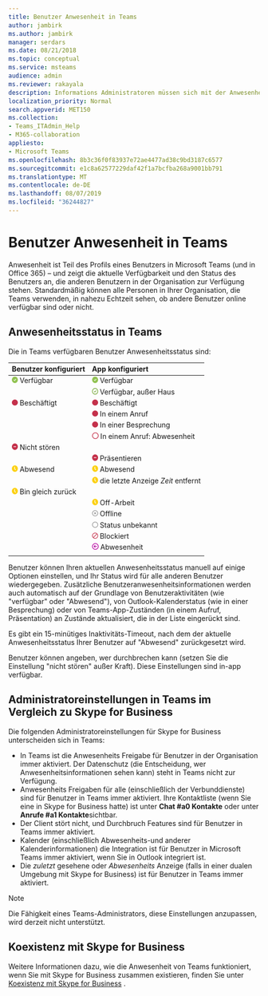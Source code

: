 ```yaml
---
title: Benutzer Anwesenheit in Teams
author: jambirk
ms.author: jambirk
manager: serdars
ms.date: 08/21/2018
ms.topic: conceptual
ms.service: msteams
audience: admin
ms.reviewer: rakayala
description: Informations Administratoren müssen sich mit der Anwesenheit in Teams vertraut machen.
localization_priority: Normal
search.appverid: MET150
ms.collection:
- Teams_ITAdmin_Help
- M365-collaboration
appliesto:
- Microsoft Teams
ms.openlocfilehash: 8b3c36f0f83937e72ae4477ad38c9bd3187c6577
ms.sourcegitcommit: e1c8a62577229daf42f1a7bcfba268a9001bb791
ms.translationtype: MT
ms.contentlocale: de-DE
ms.lasthandoff: 08/07/2019
ms.locfileid: "36244827"
---
```

# <a name="user-presence-in-teams"></a>Benutzer Anwesenheit in Teams

Anwesenheit ist Teil des Profils eines Benutzers in Microsoft Teams (und in Office 365) – und zeigt die aktuelle Verfügbarkeit und den Status des Benutzers an, die anderen Benutzern in der Organisation zur Verfügung stehen. Standardmäßig können alle Personen in Ihrer Organisation, die Teams verwenden, in nahezu Echtzeit sehen, ob andere Benutzer online verfügbar sind oder nicht.

## <a name="presence-states-in-teams"></a>Anwesenheitsstatus in Teams

Die in Teams verfügbaren Benutzer Anwesenheitsstatus sind:

|Benutzer konfiguriert|App konfiguriert|
|:--- |:---|
| ![Vollständiges grünes Chek-Zeichen mit verfügbarem Anwesenheitsstatus](media/Presence_Available.png) Verfügbar|![Vollständiges grünes Chek-Zeichen mit verfügbarem Anwesenheitsstatus](media/Presence_Available.png) Verfügbar|
|| ![Open Green Chek Mark, der angibt, dass OOF verfügbar ist](media/Presence_Available_OOF.png) Verfügbar, außer Haus |
|  ![Vollständiger roter Kreis mit Anzeige von "beschäftigt"](media/Presence_Busy.png) Beschäftigt |  ![Vollständiger roter Kreis mit Anzeige von "beschäftigt"](media/Presence_Busy.png) Beschäftigt  |
|| ![Vollständiger roter Kreis mit Anzeige von beschäftigt in einem Anruf](media/Presence_Busy.png) In einem Anruf|
|| ![Vollständiger roter Kreis, der angibt, dass in einer Besprechung beschäftigt ist](media/Presence_Busy.png) In einer Besprechung |
|| ![Roter Kreis öffnen, der auf busy OOF hinweist](media/Presence_Busy_OOF.png) In einem Anruf: Abwesenheit|
|  ![Roter Kreis mit weißer Zeile, Anzeige "nicht stören"](media/Presence_DND.png) Nicht stören ||
|| ![Roter Kreis mit weißer Zeile, der die Präsentation angibt](media/Presence_DND.png) Präsentieren|
| ![Symbol "gelbe Uhr" mit Anzeige "Abwesend"](media/Presence_Away.png) Abwesend| ![Symbol "gelbe Uhr" mit Anzeige "Abwesend"](media/Presence_Away.png) Abwesend|
|| ![Symbol "gelbe Uhr", das](media/Presence_Away.png) die letzte Anzeige *Zeit* entfernt|
|![Das gelbe Uhr-Symbol, das wegzeigt, ist gleich zurück](media/Presence_Away.png) Bin gleich zurück| |
|| ![Symbol "gelbe Uhr" mit Anzeige "Abwesend"](media/Presence_Away.png)  Off-Arbeit|
|| ![Grauer Kreis mit x, der Offline angibt](media/Presence_Offline.png) Offline |
|| ![Grauer Kreis öffnen, Anzeige des Status unbekannt](media/Presence_Unknown.png) Status unbekannt|
||![Öffnen des roten Kreises mit einer Diagonalen Zeile, die auf "blockiert" hinweist](media/Presence_Blocked.png) Blockiert |
|| ![Lila Kreis mit Pfeil, der auf Abwesenheit hinweist](media/Presence_OOF.png) Abwesenheit|
|||
 
Benutzer können Ihren aktuellen Anwesenheitsstatus manuell auf einige Optionen einstellen, und Ihr Status wird für alle anderen Benutzer wiedergegeben. Zusätzliche Benutzeranwesenheitsinformationen werden auch automatisch auf der Grundlage von Benutzeraktivitäten (wie "verfügbar" oder "Abwesend"), von Outlook-Kalenderstatus (wie in einer Besprechung) oder von Teams-App-Zuständen (in einem Aufruf, Präsentation) an Zustände aktualisiert, die in der Liste eingerückt sind.

Es gibt ein 15-minütiges Inaktivitäts-Timeout, nach dem der aktuelle Anwesenheitsstatus Ihrer Benutzer auf "Abwesend" zurückgesetzt wird.

Benutzer können angeben, wer durchbrechen kann (setzen Sie die Einstellung "nicht stören" außer Kraft). Diese Einstellungen sind in-app verfügbar.

## <a name="admin-settings-in-teams-compared-to-skype-for-business"></a>Administratoreinstellungen in Teams im Vergleich zu Skype for Business

Die folgenden Administratoreinstellungen für Skype for Business unterscheiden sich in Teams:

- In Teams ist die Anwesenheits Freigabe für Benutzer in der Organisation immer aktiviert. Der Datenschutz (die Entscheidung, wer Anwesenheitsinformationen sehen kann) steht in Teams nicht zur Verfügung.
- Anwesenheits Freigaben für alle (einschließlich der Verbunddienste) sind für Benutzer in Teams immer aktiviert. Ihre Kontaktliste (wenn Sie eine in Skype for Business hatte) ist unter **Chat #a0 Kontakte** oder unter **Anrufe #a1 Kontakte**sichtbar.
- Der Client stört nicht, und Durchbruch Features sind für Benutzer in Teams immer aktiviert.
- Kalender (einschließlich Abwesenheits-und anderer Kalenderinformationen) die Integration ist für Benutzer in Microsoft Teams immer aktiviert, wenn Sie in Outlook integriert ist.
- Die *zuletzt* gesehene oder *Abwesenheits* Anzeige (falls in einer dualen Umgebung mit Skype for Business) ist für Benutzer in Teams immer aktiviert.

> [!NOTE]
> Die Fähigkeit eines Teams-Administrators, diese Einstellungen anzupassen, wird derzeit nicht unterstützt.

## <a name="coexistence-with-skype-for-business"></a>Koexistenz mit Skype for Business

Weitere Informationen dazu, wie die Anwesenheit von Teams funktioniert, wenn Sie mit Skype for Business zusammen existieren, finden Sie unter [Koexistenz mit Skype for Business](coexistence-chat-calls-presence.md) . 
